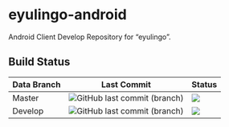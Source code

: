 # eyulingo-android
Android Client Develop Repository for “eyulingo”.

## Build Status

| Data Branch | Last Commit | Status |
| ------------- | ------------- | ------------- |
| Master | ![GitHub last commit (branch)](https://img.shields.io/github/last-commit/eyulingo/eyulingo-android/master.svg) | ![](https://travis-ci.org/eyulingo/eyulingo-android.svg?branch=master)  |
| Develop | ![GitHub last commit (branch)](https://img.shields.io/github/last-commit/eyulingo/eyulingo-android/dev.svg) | ![](https://travis-ci.org/eyulingo/eyulingo-android.svg?branch=develop) |

